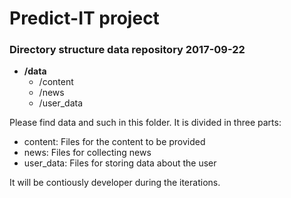 # Predict-IT project  

### **Directory structure data repository 2017-09-22**  
- **/data**                
  - /content         
  - /news       
  - /user_data       

Please find data and such in this folder. It is divided in three parts:  
- content: Files for the content to be provided
- news: Files for collecting news
- user_data: Files for storing data about the user

It will be contiously developer during the iterations. 





